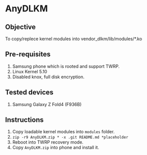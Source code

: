 # AnyDLKM

## Objective
To copy/replece kernel modules into vendor_dlkm/lib/modules/*.ko

## Pre-requisites
1. Samsung phone which is rooted and support TWRP.
1. Linux Kernel 5.10
1. Disabled knox, full disk encryption.

## Tested devices
1. Samsung Galaxy Z Fold4 (F936B)

## Instructions
1. Copy loadable kernel modules into `modules` folder.
1. `zip -r9 AnyDLKM.zip * -x .git README.md *placeholder`
1. Reboot into TWRP recovery mode.
1. Copy `AnyDLKM.zip` into phone and install it.
